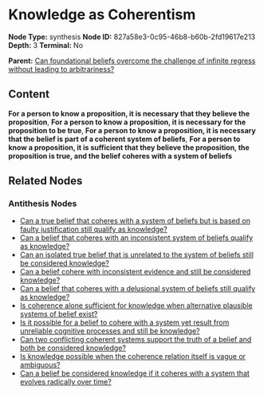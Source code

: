 # Knowledge as Coherentism

**Node Type:** synthesis
**Node ID:** 827a58e3-0c95-46b8-b60b-2fd19617e213
**Depth:** 3
**Terminal:** No

**Parent:** [Can foundational beliefs overcome the challenge of infinite regress without leading to arbitrariness?](can-foundational-beliefs-overcome-the-challenge-of-infinite-regress-without-leading-to-arbitrariness-antithesis-1935f7bf-c3ab-4989-a1b4-0b8dd6cb830d.md)

## Content

**For a person to know a proposition, it is necessary that they believe the proposition**, **For a person to know a proposition, it is necessary for the proposition to be true**, **For a person to know a proposition, it is necessary that the belief is part of a coherent system of beliefs**, **For a person to know a proposition, it is sufficient that they believe the proposition, the proposition is true, and the belief coheres with a system of beliefs**

## Related Nodes

### Antithesis Nodes

- [Can a true belief that coheres with a system of beliefs but is based on faulty justification still qualify as knowledge?](can-a-true-belief-that-coheres-with-a-system-of-beliefs-but-is-based-on-faulty-justification-still-qualify-as-knowledge-antithesis-90d32069-24e9-4be2-9259-4532b3a99906.md)
- [Can a belief that coheres with an inconsistent system of beliefs qualify as knowledge?](can-a-belief-that-coheres-with-an-inconsistent-system-of-beliefs-qualify-as-knowledge-antithesis-f4727e44-2efd-484e-990d-2ad832efbb72.md)
- [Can an isolated true belief that is unrelated to the system of beliefs still be considered knowledge?](can-an-isolated-true-belief-that-is-unrelated-to-the-system-of-beliefs-still-be-considered-knowledge-antithesis-bcedc63a-5b7d-466e-8b92-b5889061c79b.md)
- [Can a belief cohere with inconsistent evidence and still be considered knowledge?](can-a-belief-cohere-with-inconsistent-evidence-and-still-be-considered-knowledge-antithesis-9f9d4f7f-c072-4549-ab7e-8817d49f7049.md)
- [Can a belief that coheres with a delusional system of beliefs still qualify as knowledge?](can-a-belief-that-coheres-with-a-delusional-system-of-beliefs-still-qualify-as-knowledge-antithesis-61198faf-89f9-4f28-80d0-f582e7ba6cd8.md)
- [Is coherence alone sufficient for knowledge when alternative plausible systems of belief exist?](is-coherence-alone-sufficient-for-knowledge-when-alternative-plausible-systems-of-belief-exist-antithesis-12dd936e-379e-4156-8078-ffd6847b6094.md)
- [Is it possible for a belief to cohere with a system yet result from unreliable cognitive processes and still be knowledge?](is-it-possible-for-a-belief-to-cohere-with-a-system-yet-result-from-unreliable-cognitive-processes-and-still-be-knowledge-antithesis-72eaf306-6ea0-47d0-a73a-445a0908d296.md)
- [Can two conflicting coherent systems support the truth of a belief and both be considered knowledge?](can-two-conflicting-coherent-systems-support-the-truth-of-a-belief-and-both-be-considered-knowledge-antithesis-12511b4b-6b72-4aa0-a089-f6c996239be4.md)
- [Is knowledge possible when the coherence relation itself is vague or ambiguous?](is-knowledge-possible-when-the-coherence-relation-itself-is-vague-or-ambiguous-antithesis-e6fc8adc-44d1-4fbf-a527-23f725c83558.md)
- [Can a belief be considered knowledge if it coheres with a system that evolves radically over time?](can-a-belief-be-considered-knowledge-if-it-coheres-with-a-system-that-evolves-radically-over-time-antithesis-c70a19f1-6ca5-4724-9968-5424a6e0ad66.md)
